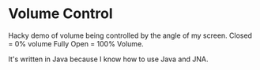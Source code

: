 # Volume Control

Hacky demo of volume being controlled by the angle of my screen. Closed = 0% volume Fully Open = 100% Volume.

It's written in Java because I know how to use Java and JNA.

